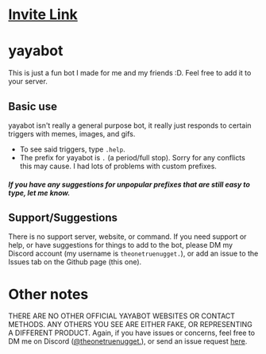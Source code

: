 # [Invite Link](https://discord.com/oauth2/authorize?client_id=1376235848177025116)

# yayabot
This is just a fun bot I made for me and my friends :D.
Feel free to add it to your server.
## Basic use
yayabot isn't really a general purpose bot, it really just responds to certain triggers with memes, images, and gifs.
- To see said triggers, type `.help`.
- The prefix for yayabot is `.` (a period/full stop). Sorry for any conflicts this may cause. I had lots of problems with custom prefixes.
##### If you have any suggestions for unpopular prefixes that are still easy to type, let me know.
## Support/Suggestions
There is no support server, website, or command. If you need support or help, or have suggestions for things to add to the bot, please DM my Discord account (my username is `theonetruenugget.`), or add an issue to the Issues tab on the Github page (this one).
# Other notes
THERE ARE NO OTHER OFFICIAL YAYABOT WEBSITES OR CONTACT METHODS. ANY OTHERS YOU SEE ARE EITHER FAKE, OR REPRESENTING A DIFFERENT PRODUCT.
Again, if you have issues or concerns, feel free to DM me on Discord ([@theonetruenugget.](https://discord.com/users/978055148091867157)), or send an issue request [here](https://github.com/jddivoky/yaya-bot/issues).